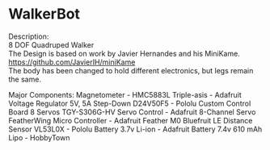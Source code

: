 # WalkerBot
Description:  
8 DOF Quadruped Walker  
The Design is based on work by Javier Hernandes and his MiniKame.  
https://github.com/JavierIH/miniKame  
The body has been changed to hold different electronics, but legs remain the same.  


Major Components:
Magnetometer - HMC5883L Triple-asis - Adafruit
Voltage Regulator 5V, 5A Step-Down D24V50F5 - Pololu
Custom Control Board
8 Servos TGY-S306G-HV
Servo Control - Adafruit 8-Channel Servo FeatherWing
Micro Controller - Adafruit Feather M0 Bluefruit LE
Distance Sensor VL53L0X - Pololu
Battery 3.7v Li-ion - Adafruit
Battery 7.4v 610 mAh Lipo - HobbyTown
